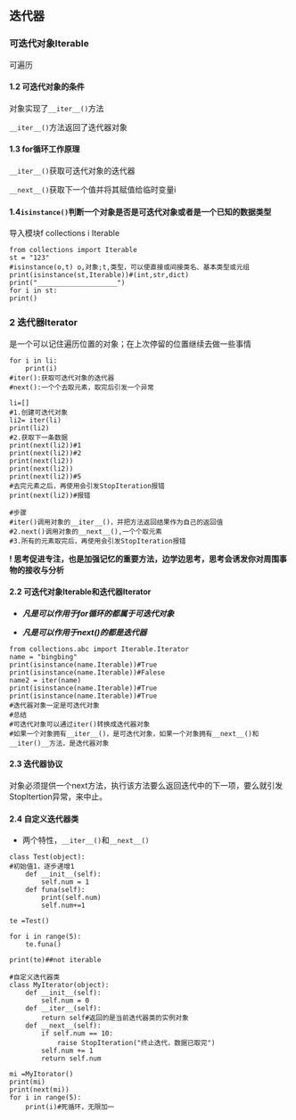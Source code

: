 ## 迭代器

### 可迭代对象Iterable

可遍历

#### 1.2 可迭代对象的条件

对象实现了`__iter__()`方法

`__iter__()`方法返回了迭代器对象

#### 1.3 for循环工作原理

`__iter__()`获取可迭代对象的迭代器

`__next__()`获取下一个值并将其赋值给临时变量i

#### 1.4`isinstance()`判断一个对象是否是可迭代对象或者是一个已知的数据类型

导入模块f collections i Iterable

```
from collections import Iterable
st = "123"
#isinstance(o,t) o,对象;t,类型，可以使直接或间接类名、基本类型或元组
print(isinstance(st,Iterable))#(int,str,dict)
print("____________________")
for i in st:
print()
```



### 2 迭代器Iterator

是一个可以记住遍历位置的对象；在上次停留的位置继续去做一些事情

```
for i in li:
	print(i)
#iter():获取可迭代对象的迭代器
#next():一个个去取元素，取完后引发一个异常

li=[]
#1.创建可迭代对象
li2= iter(li)
print(li2)
#2.获取下一条数据
print(next(li2))#1
print(next(li2))#2
print(next(li2))
print(next(li2))
print(next(li2))#5
#去完元素之后，再使用会引发StopIteration报错
print(next(li2))#报错

#步骤
#iter()调用对象的__iter__()，并把方法返回结果作为自己的返回值
#2.next()调用对象的__next__(),一个个取元素
#3.所有的元素取完后，再使用会引发StopIteration报错
```

**! 思考促进专注，也是加强记忆的重要方法，边学边思考，思考会诱发你对周围事物的接收与分析** 

#### 2.2 可迭代对象Iterable和迭代器Iterator

* ***凡是可以作用于for循环的都属于可迭代对象*** 

* ***凡是可以作用于next()的都是迭代器*** 

```
from collections.abc import Iterable.Iterator
name = "bingbing"
print(isinstance(name.Iterable))#True
print(isinstance(name.Iterable))#Falese
name2 = iter(name)
print(isinstance(name.Iterable))#True
print(isinstance(name.Iterable))#True
#迭代器对象一定是可迭代对象
#总结
#可迭代对象可以通过iter()转换成迭代器对象
#如果一个对象拥有__iter__()，是可迭代对象，如果一个对象拥有__next__()和__iter()__方法，是迭代器对象
```

 

#### 2.3 迭代器协议

对象必须提供一个next方法，执行该方法要么返回迭代中的下一项，要么就引发StopItertion异常，来中止。

#### 2.4 自定义迭代器类

* 两个特性，`__iter__()`和`__next__()`

```
class Test(object):
#初始值1，逐步递增1
	def __init__(self):
		self.num = 1
	def funa(self):
		print(self.num)
		self.num+=1
		
te =Test()

for i in range(5): 
	te.funa()
	
print(te)##not iterable

#自定义迭代器类
class MyIterator(object):
	def __init__(self):
		self.num = 0
	def __iter__(self):
		return self#返回的是当前迭代器类的实例对象
	def __next__(self):
		if self.num == 10:
			raise StopIteration("终止迭代，数据已取完")
		self.num += 1
		return self.num
		
mi =MyItorator()
print(mi)
print(next(mi))
for i in range(5):
	print(i)#死循环，无限加一
	


```



